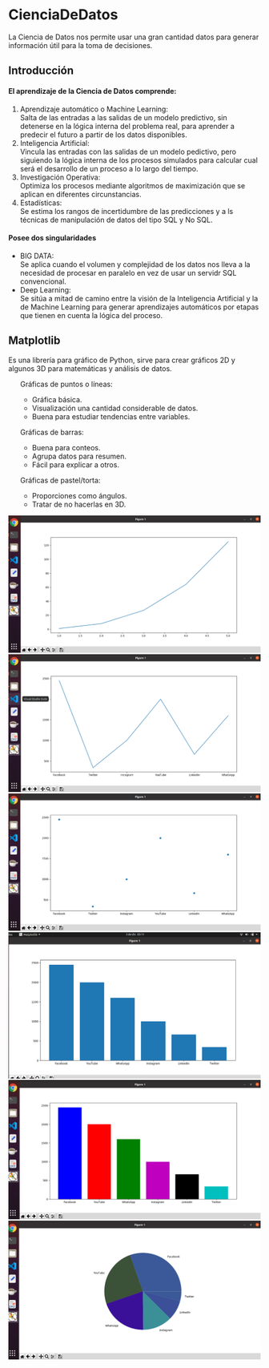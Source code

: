 # CienciaDeDatos
La Ciencia de Datos nos permite usar una gran cantidad datos para generar información útil para la toma de decisiones.

<h2>Introducción</h2>

<h4>El aprendizaje de la Ciencia de Datos comprende:</h4>
<ol>
  <li>Aprendizaje automático o Machine Learning: <br>
    Salta de las entradas a las salidas de un modelo predictivo, sin detenerse en la lógica interna del problema real, para aprender a predecir el futuro a partir de los datos disponibles.</li>
    
  <li>Inteligencia Artificial: <br>
      Vincula las entradas con las salidas de un modelo pedictivo, pero siguiendo la lógica interna de los procesos simulados para calcular cual será el desarrollo de un proceso a lo largo del tiempo.
  </li>
  
  <li>Investigación Operativa: <br>
      Optimiza los procesos mediante algoritmos de maximización que se aplican  en diferentes circunstancias.
  </li>
  
  <li>Estadísticas: <br>
    Se estima los rangos de incertidumbre de las predicciones y a ls técnicas de manipulación de datos del tipo SQL y No SQL.
  </li>
</ol>

<h4>Posee dos singularidades</h4>
  <ul>
    <li>BIG DATA: <br>
    Se aplica cuando el volumen y complejidad de los datos nos lleva a la necesidad de procesar en paralelo en vez de usar un servidr SQL convencional.
    </li>
    <li>Deep Learning: <br>
      Se sitúa a mitad de camino entre la visión de la Inteligencia Artificial y la de Machine Learning para generar aprendizajes automáticos por etapas que tienen en cuenta la lógica del proceso.
    </li>
  </ul>
  
 <h2>Matplotlib</h2>
 
 Es una librería para gráfico de Python, sirve para crear gráficos 2D y algunos 3D para matemáticas y análisis de datos.
 
 <ol>
    Gráficas de puntos o líneas:
    <ul>
      <li>Gráfica básica.</li>
      <li>Visualización una cantidad considerable de datos.</li>
      <li>Buena para estudiar tendencias entre variables.</li>
    </ul>
 </ol>
 
 <ol>
    Gráficas de barras:
    <ul>
      <li>Buena para conteos.</li>
      <li>Agrupa datos para resumen.</li>
      <li>Fácil para explicar a otros.</li>
    </ul>
 </ol>
 
 <ol>
    Gráficas de pastel/torta:
    <ul>
      <li>Proporciones como ángulos.</li>
      <li>Tratar de no hacerlas en 3D.</li>
    </ul>
 </ol>
 
<img src="images/grafico1.png">
<img src="images/grafico2.png">
<img src="images/grafico3.png">
<img src="images/grafico4.png">
<img src="images/grafico5.png">
<img src="images/grafico6.png">
